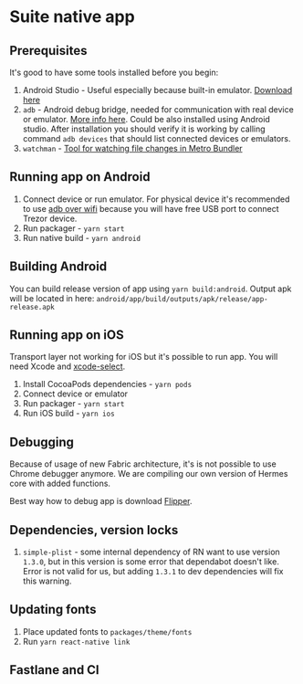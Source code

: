 # Suite native app

## Prerequisites

It's good to have some tools installed before you begin:

1. Android Studio - Useful especially because built-in emulator. [Download here](https://developer.android.com/studio)
2. `adb` - Android debug bridge, needed for communication with real device or emulator. [More info here](https://developer.android.com/studio/command-line/adb). Could be also installed using Android studio. After installation you should verify it is working by calling command `adb devices` that should list connected devices or emulators.
3. `watchman` - [Tool for watching file changes in Metro Bundler](https://facebook.github.io/watchman/docs/install.html)

## Running app on Android

1. Connect device or run emulator. For physical device it's recommended to use [adb over wifi](https://developer.android.com/studio/command-line/adb#connect-to-a-device-over-wi-fi-android-11+) because you will have free USB port to connect Trezor device.
2. Run packager - `yarn start`
3. Run native build - `yarn android`

## Building Android

You can build release version of app using `yarn build:android`. Output apk will be located in here: `android/app/build/outputs/apk/release/app-release.apk`

## Running app on iOS

Transport layer not working for iOS but it's possible to run app. You will need Xcode and [xcode-select](https://www.freecodecamp.org/news/install-xcode-command-line-tools/).

1. Install CocoaPods dependencies - `yarn pods`
2. Connect device or emulator
3. Run packager - `yarn start`
4. Run iOS build - `yarn ios`

## Debugging

Because of usage of new Fabric architecture, it's is not possible to use Chrome debugger anymore. We are compiling our own version of Hermes core with added functions.

Best way how to debug app is download [Flipper](https://fbflipper.com).

## Dependencies, version locks

1. `simple-plist` - some internal dependency of RN want to use version `1.3.0`, but in this version is some error that dependabot doesn't like. Error is not valid for us, but adding `1.3.1` to dev dependencies will fix this warning.

## Updating fonts

1. Place updated fonts to `packages/theme/fonts`
2. Run `yarn react-native link`

## Fastlane and CI


